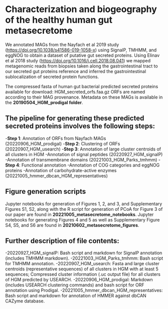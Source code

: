 # Characterization and biogeography of the healthy human gut metasecretome
We annotated MAGs from the Nayfach et al 2019 study (https://doi.org/10.1038/s41586-019-1058-x) using 
SignalP, TMHMM, and eggNOG to obtain a 
dataset of putative gut secreted proteins. Using Elinav et al 2018 study 
(https://doi.org/10.1016/j.cell.2018.08.041) we mapped metagenomic reads from 
biopsies taken along the gastrointestinal tract to our secreted gut proteins reference and inferred the gastrointestinal sublocalization of secreted protein functions.

The compressed fasta of human gut bacterial predicted secreted proteins available for download: HGM_secreted_orfs.faa.gz
ORFs are named according to their MAG provenance. Metadata on these MAGs is available in the **20190504_HGM_prodigal folder**.

## The pipeline for generating these predicted secreted proteins involves the following steps:
-**Step 1**: Annotation of ORFs from Nayfach MAGs (20220906_HGM_prodigal)
-**Step 2**: Clustering of ORFs (20220907_HGM_usearch)
-**Step 3**: Annotation of large cluster centroids of all clusters in HGM
 -Annotation of signal peptides (20220927_HGM_signalP)
 -Annotation of transmembrane domains (20221003_HGM_Parks_tmhmm)
-**Step 4**: Functional annotation
 -Annotation of COG categories and eggNOG proteins
 -Annotation of carbohydrate-active enzymes (20221005_hmmer_dbcan_HGM_representatives)

## Figure generation scripts
Jupyter notebooks for generation of Figures 1, 2, and 3, and Supplementary 
Figures S1, S2, along with the R script for generation of PCoA for Figure 3 of our paper are found in **20221005_metasecretome_notebooks**. Jupyter notebooks for generating Figures 4 and 5 as well as Supplementary 
Figure S4, S5, and S6 are found in **20210602_metasecretome_figures**.

## Further description of file contents:
-20220927_HGM_signalP: Bash script and markdown for SignalP annotation (includes TMHMM markdown).
-20221003_HGM_Parks_tmhmm: Bash script for TMHMM annotation.
-20220907_HGM_usearch: Fasta and large cluster centroids (representative sequences) of all clusters in HGM 
with at least 5 sequences; Compressed cluster information (.uc output file) for all clusters of HGM 
predicted by USEARCH.
-20220906_HGM_prodigal: Markdown (includes USEARCH clustering commands) and bash script for ORF annotation 
using Prodigal.
-20221005_hmmer_dbcan_HGM_representatives: Bash script and markdown for annotation of HMMER against dbCAN 
CAZyme database.
